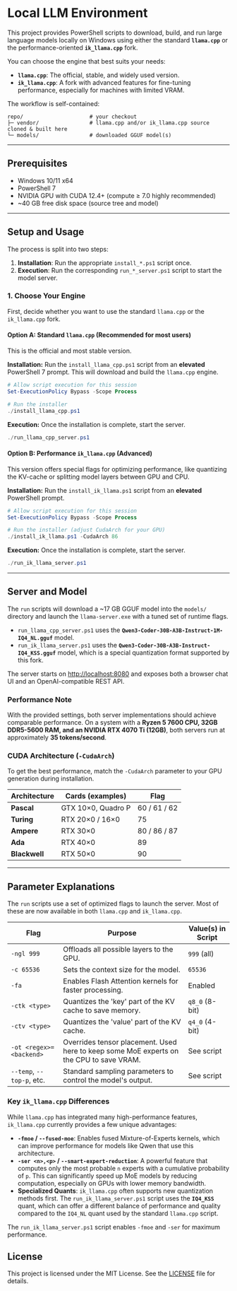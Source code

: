 # Local LLM Environment

This project provides PowerShell scripts to download, build, and run large language models locally on Windows using either the standard **`llama.cpp`** or the performance-oriented **`ik_llama.cpp`** fork.

You can choose the engine that best suits your needs:
*   **`llama.cpp`**: The official, stable, and widely used version.
*   **`ik_llama.cpp`**: A fork with advanced features for fine-tuning performance, especially for machines with limited VRAM.

The workflow is self-contained:
```
repo/                     # your checkout
├─ vendor/                # llama.cpp and/or ik_llama.cpp source cloned & built here
└─ models/                # downloaded GGUF model(s)
```

---

## Prerequisites

*   Windows 10/11 x64
*   PowerShell 7
*   NVIDIA GPU with CUDA 12.4+ (compute ≥ 7.0 highly recommended)
*   ~40 GB free disk space (source tree and model)

---

## Setup and Usage

The process is split into two steps:
1.  **Installation**: Run the appropriate `install_*.ps1` script once.
2.  **Execution**: Run the corresponding `run_*_server.ps1` script to start the model server.

### 1. Choose Your Engine

First, decide whether you want to use the standard `llama.cpp` or the `ik_llama.cpp` fork.

#### Option A: Standard `llama.cpp` (Recommended for most users)

This is the official and most stable version.

**Installation:**
Run the `install_llama_cpp.ps1` script from an **elevated** PowerShell 7 prompt. This will download and build the `llama.cpp` engine.

```powershell
# Allow script execution for this session
Set-ExecutionPolicy Bypass -Scope Process

# Run the installer
./install_llama_cpp.ps1
```

**Execution:**
Once the installation is complete, start the server.

```powershell
./run_llama_cpp_server.ps1
```

#### Option B: Performance `ik_llama.cpp` (Advanced)

This version offers special flags for optimizing performance, like quantizing the KV-cache or splitting model layers between GPU and CPU.

**Installation:**
Run the `install_ik_llama.ps1` script from an **elevated** PowerShell prompt.

```powershell
# Allow script execution for this session
Set-ExecutionPolicy Bypass -Scope Process

# Run the installer (adjust CudaArch for your GPU)
./install_ik_llama.ps1 -CudaArch 86
```

**Execution:**
Once the installation is complete, start the server.

```powershell
./run_ik_llama_server.ps1
```

---

## Server and Model

The `run` scripts will download a ~17 GB GGUF model into the `models/` directory and launch the `llama-server.exe` with a tuned set of runtime flags.

*   `run_llama_cpp_server.ps1` uses the **`Qwen3-Coder-30B-A3B-Instruct-1M-IQ4_NL.gguf`** model.
*   `run_ik_llama_server.ps1` uses the **`Qwen3-Coder-30B-A3B-Instruct-IQ4_KSS.gguf`** model, which is a special quantization format supported by this fork.

The server starts on [http://localhost:8080](http://localhost:8080) and exposes both a browser chat UI and an OpenAI-compatible REST API.

### Performance Note

With the provided settings, both server implementations should achieve comparable performance. On a system with a **Ryzen 5 7600 CPU, 32GB DDR5-5600 RAM, and an NVIDIA RTX 4070 Ti (12GB)**, both servers run at approximately **35 tokens/second**.

### CUDA Architecture (`-CudaArch`)

To get the best performance, match the `-CudaArch` parameter to your GPU generation during installation.

| Architecture  | Cards (examples)   | Flag         |
| ------------- | ------------------ | ------------ |
| **Pascal**    | GTX 10×0, Quadro P | 60 / 61 / 62 |
| **Turing**    | RTX 20×0 / 16×0    | 75           |
| **Ampere**    | RTX 30×0           | 80 / 86 / 87 |
| **Ada**       | RTX 40×0           | 89           |
| **Blackwell** | RTX 50×0           | 90           |

---

## Parameter Explanations

The `run` scripts use a set of optimized flags to launch the server. Most of these are now available in both `llama.cpp` and `ik_llama.cpp`.

| Flag | Purpose | Value(s) in Script |
| --- | --- | --- |
| `-ngl 999` | Offloads all possible layers to the GPU. | `999` (all) |
| `-c 65536` | Sets the context size for the model. | `65536` |
| `-fa` | Enables Flash Attention kernels for faster processing. | Enabled |
| `-ctk <type>` | Quantizes the 'key' part of the KV cache to save memory. | `q8_0` (8-bit) |
| `-ctv <type>` | Quantizes the 'value' part of the KV cache. | `q4_0` (4-bit) |
| `-ot <regex>=<backend>` | Overrides tensor placement. Used here to keep some MoE experts on the CPU to save VRAM. | See script |
| `--temp`, `--top-p`, etc. | Standard sampling parameters to control the model's output. | See script |

### Key `ik_llama.cpp` Differences

While `llama.cpp` has integrated many high-performance features, `ik_llama.cpp` currently provides a few unique advantages:

*   **`-fmoe` / `--fused-moe`**: Enables fused Mixture-of-Experts kernels, which can improve performance for models like Qwen that use this architecture.
*   **`-ser <n>,<p>` / `--smart-expert-reduction`**: A powerful feature that computes only the most probable `n` experts with a cumulative probability of `p`. This can significantly speed up MoE models by reducing computation, especially on GPUs with lower memory bandwidth.
*   **Specialized Quants**: `ik_llama.cpp` often supports new quantization methods first. The `run_ik_llama_server.ps1` script uses the **`IQ4_KSS`** quant, which can offer a different balance of performance and quality compared to the `IQ4_NL` quant used by the standard `llama.cpp` script.

The `run_ik_llama_server.ps1` script enables `-fmoe` and `-ser` for maximum performance.

## License

This project is licensed under the MIT License. See the [LICENSE](LICENSE) file for details.